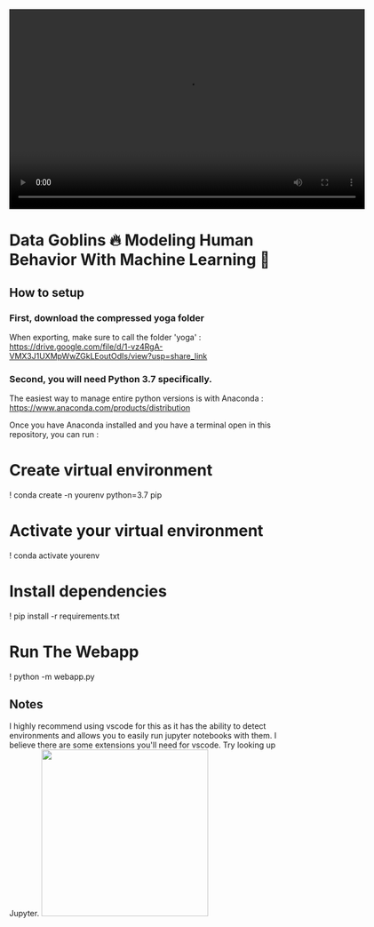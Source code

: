 <video width="640" height="360" controls>
  <source src="https://drive.google.com/uc?export=download&id=1B-zLwI321slWSg-RljTXzNA6IM4CZ4kO" type="video/mp4">
</video>

# Data Goblins 🔥 Modeling Human Behavior With Machine Learning 🤖

## How to setup

### First, download the compressed yoga folder

When exporting, make sure to call the folder 'yoga' : https://drive.google.com/file/d/1-vz4RgA-VMX3J1UXMpWwZGkLEoutOdIs/view?usp=share_link

### Second, you will need Python 3.7 specifically.

The easiest way to manage entire python versions is with Anaconda : https://www.anaconda.com/products/distribution

Once you have Anaconda installed and you have a terminal open in this repository, you can run :

# Create virtual environment
! conda create -n yourenv  python=3.7 pip

# Activate your virtual environment
! conda activate yourenv

# Install dependencies
! pip install -r requirements.txt

# Run The Webapp
! python -m webapp.py

## Notes

I highly recommend using vscode for this as it has the ability to detect environments and allows you to easily run jupyter notebooks with them.
I believe there are some extensions you'll need for vscode. Try looking up Jupyter.
<img src=yoga.gif width="300">
